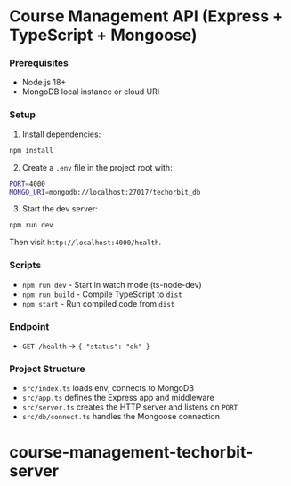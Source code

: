 # Course Management API (Express + TypeScript + Mongoose)

### Prerequisites

- Node.js 18+
- MongoDB local instance or cloud URI

### Setup

1. Install dependencies:

```bash
npm install
```

2. Create a `.env` file in the project root with:

```bash
PORT=4000
MONGO_URI=mongodb://localhost:27017/techorbit_db
```

3. Start the dev server:

```bash
npm run dev
```

Then visit `http://localhost:4000/health`.

### Scripts

- `npm run dev` - Start in watch mode (ts-node-dev)
- `npm run build` - Compile TypeScript to `dist`
- `npm start` - Run compiled code from `dist`

### Endpoint

- `GET /health` → `{ "status": "ok" }`

### Project Structure

- `src/index.ts` loads env, connects to MongoDB
- `src/app.ts` defines the Express app and middleware
- `src/server.ts` creates the HTTP server and listens on `PORT`
- `src/db/connect.ts` handles the Mongoose connection
# course-management-techorbit-server
